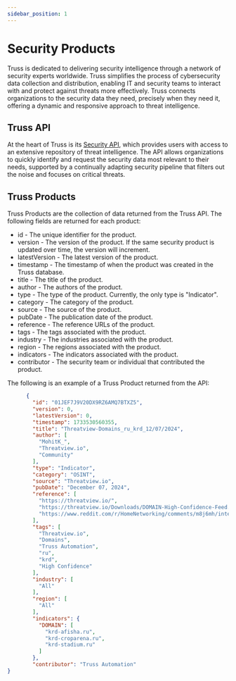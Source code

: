 ```yaml
---
sidebar_position: 1
---
```


# Security Products

Truss is dedicated to delivering security intelligence through a network of security experts worldwide. Truss simplifies the process of cybersecurity data collection and distribution, enabling IT and security teams to interact with and protect against threats more effectively. Truss connects organizations to the security data they need, precisely when they need it, offering a dynamic and responsive approach to threat intelligence.

## Truss API

At the heart of Truss is its [Security API](/data/api), which provides users with access to an extensive repository of threat intelligence. The API allows organizations to quickly identify and request the security data most relevant to their needs, supported by a continually adapting security pipeline that filters out the noise and focuses on critical threats.

## Truss Products

Truss Products are the collection of data returned from the Truss API. The following fields are returned for each product:

- id - The unique identifier for the product.
- version - The version of the product. If the same security product is updated over time, the version will increment.
- latestVersion - The latest version of the product.
- timestamp - The timestamp of when the product was created in the Truss database.
- title - The title of the product.
- author - The authors of the product.
- type - The type of the product. Currently, the only type is "Indicator".
- category - The category of the product.
- source - The source of the product.
- pubDate - The publication date of the product.
- reference - The reference URLs of the product.
- tags - The tags associated with the product.
- industry - The industries associated with the product.
- region - The regions associated with the product.
- indicators - The indicators associated with the product.
- contributor - The security team or individual that contributed the product.

The following is an example of a Truss Product returned from the API:

```json
      {
        "id": "01JEF7J9V20DX9RZ6AMQ7BTXZ5",
        "version": 0,
        "latestVersion": 0,
        "timestamp": 1733530560355,
        "title": "Threatview-Domains_ru_krd_12/07/2024",
        "author": [
          "MohitK_",
          "Threatview.io",
          "Community"
        ],
        "type": "Indicator",
        "category": "OSINT",
        "source": "Threatview.io",
        "pubDate": "December 07, 2024",
        "reference": [
          "https://threatview.io/",
          "https://threatview.io/Downloads/DOMAIN-High-Confidence-Feed.txt",
          "https://www.reddit.com/r/HomeNetworking/comments/m8j6mh/integrate_threat_intelligence_in_home_labs/"
        ],
        "tags": [
          "Threatview.io",
          "Domains",
          "Truss Automation",
          "ru",
          "krd",
          "High Confidence"
        ],
        "industry": [
          "All"
        ],
        "region": [
          "All"
        ],
        "indicators": {
          "DOMAIN": [
            "krd-afisha.ru",
            "krd-croparena.ru",
            "krd-stadium.ru"
          ]
        },
        "contributor": "Truss Automation"
}
```
